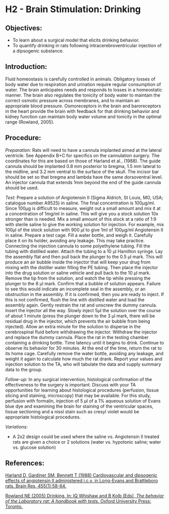 # H2 - Brain Stimulation: Drinking

## Objectives:

* To learn about a surgical model that elicits drinking behavior.
* To quantify drinking in rats following intracerebroventricular injection of a dipsogenic substance.

## Introduction:

Fluid homeostasis is carefully controlled in animals. Obligatory losses of body water due to respiration and urination require regular consumption of water. The brain anticipates needs and responds to losses in a homeostatic manner. The brain also regulates the tonicity of body water to maintain the correct osmotic pressure across membranes, and to maintain an appropriate blood pressure. Osmoreceptors in the brain and baroreceptors in the heart provide the brain with feedback for that drinking behavior and kidney function can maintain body water volume and tonicity in the optimal range \(Rowland, 2005\).

## Procedure:

_Preparation:_ Rats will need to have a cannula implanted aimed at the lateral ventricle. See Appendix B+C for specifics on the cannulation surgery. The coordinates for this are based on those of Harland et al., \(1988\). The guide cannula should be implanted 0.8 mm posterior to bregma, 1.5 mm lateral to the midline, and 3.2 mm ventral to the surface of the skull. The incisor bar should be set so that bregma and lambda have the same dorsoventral level. An injector cannula that extends 1mm beyond the end of the guide cannula should be used.

_Test:_ Prepare a solution of Angiotensin II \(Sigma Aldrich, St Louis, MO, USA; catalogue number A9525\) in saline. The final concentration is 100µg/ml. Since 100µg is difficult to measure, weight out a small amount and mix it at a concentration of 1mg/ml in saline. This will give you a stock solution 10x stronger than is needed. Mix a small amount of this stock at a ratio of 1:9 with sterile saline to give the working solution for injection. For example, mix 100µl of the stock solution with 900 µl to give 1ml of 100µg/ml Angiotensin II in saline. Prepare a test cage. Fill a water bottle, and weigh it. Carefully place it on its holder, avoiding any leakage. This may take practice. Connecting the injection cannula to some polyethylene tubing. Fill the tubing with distilled water. Attach the tubing to a 10 µl Hamilton syringe. Lay the assembly flat and then pull back the plunger to the 0.5 µl mark. This will produce an air bubble inside the injector that will keep your drug from mixing with the distiller water filling the PE tubing. Then place the injector into the drug solution or saline vehicle and pull back to the 10 µl mark. Remove the tip from the solution, and watch the tip while pressing the plunger to the 8 µl mark. Confirm that a bubble of solution appears. Failure to see this would indicate an incomplete seal in the assembly, or an obstruction in the assembly. If it is confirmed, then you are ready to inject. If this is not confirmed, flush the line with distilled water and load the assembly again. Gently restrain the rat and unscrew the dummy cannula. Insert the injector all the way. Slowly inject 5µl the solution over the course of about 1 minute \(press the plunger down to the 3 µl mark, there will be residual drug in the injector, which prevents the air bubble from being injected\). Allow an extra minute for the solution to disperse in the cerebrospinal fluid before withdrawing the injector. Withdraw the injector and replace the dummy cannula. Place the rat in the testing chamber containing a drinking bottle. Time latency until it begins to drink. Continue to observe its behavior for 30 minutes. At the end of the time, return the rat to its home cage. Carefully remove the water bottle, avoiding any leakage, and weight it again to calculate how much the rat drank. Report your values and injection solution to the TA, who will tabulate the data and supply summary data to the group.

_Follow-up:_ In any surgical intervention, histological confirmation of the effectiveness to the surgery is important. Discuss with your TA opportunities for learning about histological procedures \(perfusion, tissue slicing and staining, microscopy\) that may be available. For this study, perfusion with formalin, injection of 5 µl of a 1% aqueous solution of Evans blue dye and examining the brain for staining of the ventricular spaces, tissue sectioning and a nissl stain such as cresyl violet would be appropriate histological procedures.

_Variations:_

* A 2x2 design could be used where the saline vs. Angiotensin II treated rats are given a choice or 2 solutions \(water vs. hypotonic saline; water vs. glucose solution\)


## References:

[Harland D, Gardiner SM, Bennett T \(1988\) Cardiovascular and dipsogenic effects of angiotensin II administered i.c.v. in Long-Evans and Brattleboro rats. Brain Res, 455\(1\):58-64.](https://www.ncbi.nlm.nih.gov/pubmed/3416193)

[Rowland NE \(2005\) Drinking. In: IQ Whishaw and B Kolb \(Eds\), _The behavior of the Laboratory rat: A handbook with tests._ Oxford University Press: Toronto.](http://www.sociallearning.info/storage/pdf/lab%20rat%20handbook%20-%20social%20learning.pdf)
